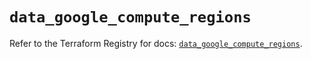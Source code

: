 # `data_google_compute_regions`

Refer to the Terraform Registry for docs: [`data_google_compute_regions`](https://registry.terraform.io/providers/hashicorp/google/6.35.0/docs/data-sources/compute_regions).
